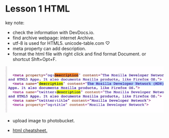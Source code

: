 # Lesson 1 HTML #

key note: 
* check the information with DevDocs.io.
* find archive webpage: internet Archive.
* utf-8 is used for HTML5.
unicode-table.com ♡
* meta property can add description. 
* format the html file with right click and find format Document. or shortcut Shft+Opt+F.
<img src="img/52.png">

* upload image to photobucket. 

* <a download href="htmlcheatsheet.pdf">html cheatsheet. </a>
